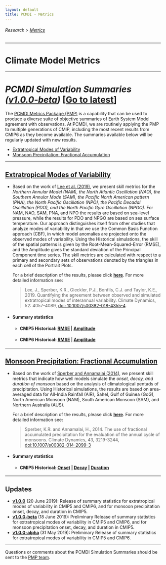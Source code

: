 ```yaml
---
layout: default
title: PCMDI - Metrics
---
```

###### Research > [Metrics][Metrics]
---

# Climate Model Metrics
---
# _PCMDI Simulation Summaries ([v1.0.0-beta][v1.0.0-beta])_ [[Go to latest][latest]]

The [PCMDI Metrics Package (PMP)](https://github.com/PCMDI/pcmdi_metrics) is a capability that can be used to produce a diverse suite of objective summaries of Earth System Model agreement with observations. At PCMDI, we are routinely applying the PMP to multiple generations of CMIP, including the most recent results from CMIP6 as they become available. The summaries available below will be regularly updated with new results.

- [Extratropical Modes of Variability](#variability)
- [Monsoon Precipitation: Fractional Accumulation](#monsoon)

---
## <a name="variability"></a>[Extratropical Modes of Variability][description_variability]
- Based on the work of [Lee et al. (2019)][lee2019], we present skill metrics for the _Northern Annular Model (NAM), the North Atlantic Oscillation (NAO), the Southern Annular Mode (SAM), the Pacific North American pattern (PNA), the North Pacific Oscillation (NPO), the Pacific Decadal Oscillation (PDO), and the North Pacific Gyre Oscillation (NPGO)_. For NAM, NAO, SAM, PNA, and NPO the results are based on sea-level pressure, while the results for PDO and NPGO are based on sea surface temperature. Our approach distinguishes itself from other studies that analyze modes of variability in that we use the Common Basis Function approach (CBF), in which model anomalies are projected onto the observed modes of variability. Using the Historical simulations, the skill of the spatial patterns is given by the Root-Mean-Squared-Error (RMSE), and the Amplitude gives the standard deviation of the Principal Component time series. The skill metrics are calculated with respect to a primary and secondary sets of observations denoted by the triangles in each cell of the Portrait Plots. 

  For a brief description of the results, please click [**here**][description_variability]. For more detailed information see:

  > Lee, J., Sperber, K.R., Gleckler, P.J., Bonfils, C.J. and Taylor, K.E., 2019. Quantifying the agreement between observed and simulated extratropical modes of interannual variability. Climate Dynamics, 52: 4057-4089, [doi: 10.1007/s00382-018-4355-4][lee2019].

- #### Summary statistics
  - #### CMIP5 Historical: [RMSE][CMIP5_variability_rmse] | [Amplitude][CMIP5_variability_amplitude]
  - #### CMIP6 Historical: [RMSE][CMIP6_variability_rmse] | [Amplitude][CMIP6_variability_amplitude]

---
## <a name="monsoon"></a>[Monsoon Precipitation: Fractional Accumulation][description_monsoon]
- Based on the work of [Sperber and Annamalai (2014)][sperber2004], we present skill metrics that indicate how well models simulate the _onset, decay, and duration of monsoon_ based on the analysis of climatological pentads of precipitation. Using Historical simulations, the results are based on area-averaged data for All-India Rainfall (AIR), Sahel, Gulf of Guinea (GoG), North American Monsoon (NAM), South American Monsoon (SAM), and Northern Australia (AUS). 

  For a brief description of the results, please click [**here**][description_monsoon]. For more detailed information see:

  > Sperber, K.R. and Annamalai, H., 2014. The use of fractional accumulated precipitation for the evaluation of the annual cycle of monsoons. Climate Dynamics, 43, 3219-3244, [doi:10.1007/s00382-014-2099-3][sperber2004]

- #### Summary statistics
  - #### CMIP5 Historical: [Onset][CMIP5_monsoon_sperber_onset] | [Decay][CMIP5_monsoon_sperber_decay] | [Duration][CMIP5_monsoon_sperber_duration]

---
## Updates
- [**v1.0.0**][v1.0.0] (20 June 2019): Release of summary statistics for extratropical modes of variability in CMIP5 and CMIP6, and for monsoon precipitation onset, decay, and duration in CMIP5.
- [**v1.0.0-beta**][v1.0.0-beta] (18 June 2019): Preliminary Release of summary statistics for extratropical modes of variability in CMIP5 and CMIP6, and for monsoon precipitation onset, decay, and duration in CMIP5.
- [**v1.0.0-alpha**][v1.0.0-alpha] (31 May 2019): Preliminary Release of summary statistics for extratropical modes of variability in CMIP5 and CMIP6.

---

Questions or comments about the PCMDI Simulation Summaries should be sent to the [PMP team](mailto:pcmdi-metrics@llnl.gov).

[latest]: {{site.baseurl}}/research/metrics/index.html
[v1.0.0]: {{site.baseurl}}/research/metrics/index_v1.0.0.html
[v1.0.0-beta]: {{site.baseurl}}/research/metrics/index_v1.0.0-beta.html
[v1.0.0-alpha]: {{site.baseurl}}/research/metrics/index_v1.0.0-alpha.html

[description_variability]: {{site.baseurl}}/research/metrics/plot_description_variability.html
[description_monsoon]: {{site.baseurl}}/research/metrics/plot_description_monsoon.html


[lee2019]: https://link.springer.com/article/10.1007/s00382-018-4355-4
[sperber2004]: https://doi.org/10.1007/s00382-014-2099-3
[CMIP5_variability_amplitude]: https://pcmdi.llnl.gov/pmp-preliminary-results/ipp_test_variability_modes/cmip5_v20190512/clickable_portrait.html
[CMIP5_variability_rmse]: https://pcmdi.llnl.gov/pmp-preliminary-results/ipp_test_variability_modes/cmip5_v20190512_rmse/clickable_portrait.html
[CMIP6_variability_amplitude]: https://pcmdi.llnl.gov/pmp-preliminary-results/ipp_test_variability_modes/cmip6_v20190503/clickable_portrait.html
[CMIP6_variability_rmse]: https://pcmdi.llnl.gov/pmp-preliminary-results/ipp_test_variability_modes/cmip6_v20190503_rmse/clickable_portrait.html
[CMIP5_monsoon_sperber_onset]: https://pcmdi.llnl.gov/pmp-preliminary-results/ipp_test_monsoon_sperber/onset_index_rel2obs_v20190618/clickable_portrait.html
[CMIP5_monsoon_sperber_decay]: https://pcmdi.llnl.gov/pmp-preliminary-results/ipp_test_monsoon_sperber/decay_index_rel2obs_v20190618/clickable_portrait.html
[CMIP5_monsoon_sperber_duration]: https://pcmdi.llnl.gov/pmp-preliminary-results/ipp_test_monsoon_sperber/duration_rel2obs_v20190618/clickable_portrait.html

[Metrics]:{{site.baseurl}}/research/metrics/index.html

